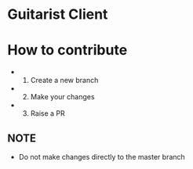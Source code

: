 # Guitarist Client

# How to contribute

- 1. Create a new branch
- 2. Make your changes
- 3. Raise a PR

## NOTE

- Do not make changes directly to the master branch

